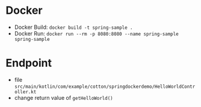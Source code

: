 # Docker

- Docker Build: `docker build -t spring-sample .`
- Docker Run: `docker run --rm -p 8080:8080 --name spring-sample spring-sample`

# Endpoint

- file `src/main/kotlin/com/example/cotton/springdockerdemo/HelloWorldController.kt`
- change return value of `getHelloWorld()`
